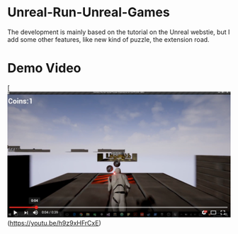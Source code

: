 # Unreal-Run-Unreal-Games
The development is mainly based on the tutorial on the Unreal webstie, but I add some other features, like new kind of puzzle, the extension road.
# Demo Video
[![](screenshots/ss01.PNG)(https://youtu.be/h9z9xHFrCxE)
